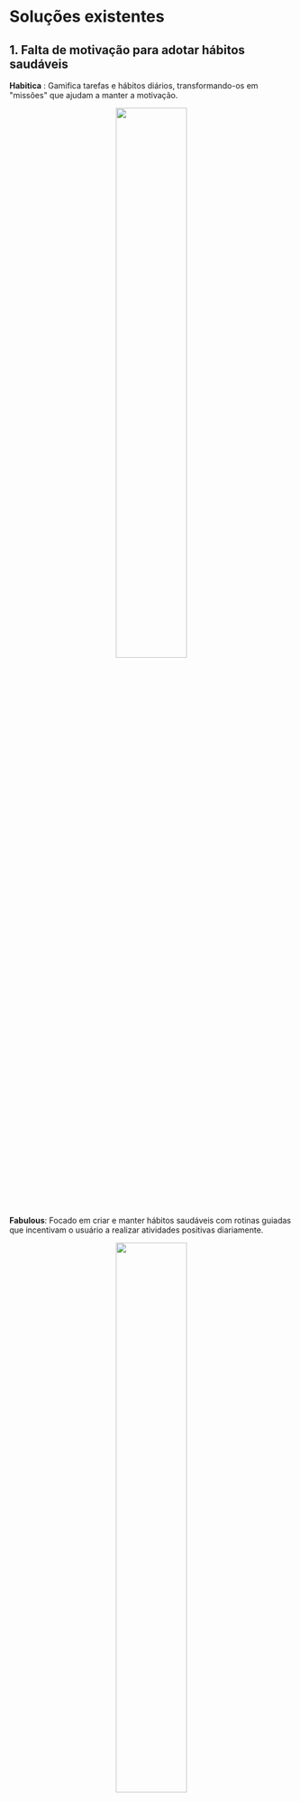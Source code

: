 <h1>Soluções existentes</h1>

<h2>1. Falta de motivação para adotar hábitos saudáveis</h2>
<p></p>
<b>Habitica</b> : Gamifica tarefas e hábitos diários, transformando-os em "missões" que ajudam a
manter a motivação.
<p align="center"><img src="https://ogamify.com/wp-content/uploads/2023/02/67ee52ec-e96b-46fa-be36-6287430d0413.png" style="width:50%"/></p>

<p></p>
<b>Fabulous</b>: Focado em criar e manter hábitos saudáveis com rotinas guiadas que incentivam
o usuário a realizar atividades positivas diariamente.
<p></p>

<p align="center"><img src="https://cdn.prod.website-files.com/5df2fc73be804b4cb0841440/64e5d0b7f080ac277f8eff6f_Fabulous-App-Reviews-2022-Image-of-the-four-main-screens-of-the-Fabulous-App.png" style="width:50%"/></p>

<h2>2. Dificuldade em manter uma rotina saudável</h2>
<b>MyFitnessPal</b>: Ajuda a monitorar alimentação e atividade física, fornecendo dados sobre as
metas diárias.
<p></p>
<p align="center"><img src="https://strapi.autentika.com/uploads/065uai_C_Apa_X7s_Vv_WBH_2jmt_J_20_828032ff3d.webp" style="width:50%"/></p>

<b>Strava</b>: Para atividades físicas, incentiva a rotina com desafios, permitindo registrar e
acompanhar progresso.
<p></p>
<p align="center"><img src="hhttps://i0.wp.com/bikeaospedacos.com.br/wp-content/uploads/2020/03/strava-agora-permite-editar-rotas-no-aplicativo-movel-1.jpg?resize=930%2C450&ssl=1" style="width:50%"/></p>

<h2>3. Sentimento de solidão e falta de apoio emocional</h2>
<p></p>
<b>Cups</b>: Oferece suporte emocional gratuito, conectando pessoas a ouvintes voluntários
para conversar anonimamente.
<p></p>
<p align="center"><img src="https://cdn.prod.website-files.com/64d4ce10600bd67e51c42838/66f13ef5ed678bdd51dd9f81_66f13ef157b64bcb4bd53075_highlighted_image.webp" style="width:50%"/></p>
<b>Replika</b>: Chatbot de inteligência artificial que simula uma conversa amigável e fornece apoio
emocional básico.
<p></p>
<p align="center"><img src="https://d24ovhgu8s7341.cloudfront.net/uploads/editor/posts/2304/optimized_Screen%20Shot%202022-09-15%20at%202.03.08%20PM.png" style="width:50%"/></p>
<h2>4. Baixa autoestima e falta de sensação de realização</h2>
<p></p>
<b>Jour</b>: Diário guiado para ajudar no autoconhecimento e para refletir sobre conquistas,
fortalecendo a autoestima.
<p></p>
<p align="center"><img src="https://miro.medium.com/v2/resize:fit:1100/format:webp/1*RmK68zU7MWYk44AgdFvVRw.png" style="width:50%"/></p>
<b>ThinkUp</b>: Ajuda na criação de afirmações positivas personalizadas para promover
autoestima e mentalidade positiva.
<p></p>
<p align="center"><img src="https://onemindpsyberguide.org/guide/files/wp-content/uploads/2020/05/thinkuppostitiveaffirmationsscreenshots-1024x540.jpg" style="width:50%"/></p>

<h2>5. Dificuldade em gerenciar o estresse e a ansiedade</h2>
<p></p>
<b>Headspace</b>: Oferece meditações guiadas e exercícios de respiração focados no
gerenciamento do estresse e da ansiedade.
autoestima e mentalidade positiva.
<p></p>
<p align="center"><img src="https://cdn.prod.website-files.com/638d0fc22e5f78072469bd9c/6687c54ac341d9b5f663d04f_Headspace%20app.webp" style="width:50%"/></p>
<b>Calm</b>: Outro aplicativo de meditação que também inclui músicas relaxantes e histórias para dormir
<p></p>
<p align="center"><img src="https://genyo.com.br/wp-content/uploads/2022/09/saude-mental-2.jpg" style="width:50%"/></p>

<h2>6. Falta de acompanhamento e feedback positivo</h2>
<p></p>
<b>Fitbit(com dispositivo associado)</b>: Oferece monitoramento em tempo real e envia lembretes e feedbacks positivos para incentivar a continuidade.
<p></p>
<p align="center"><img src="https://t2.tudocdn.net/678089?w=660&h=275" style="width:50%"/></p>

<b>Coach.me</b>: Oferece acompanhamento de metas pessoais com feedback, onde usuários
podem interagir e ganhar incentivo dos coachs e da comunidade.
<p></p>
<p align="center"><img src="https://cdn.idropnews.com/wp-content/uploads/2022/01/07085736/Coach.me-app-for-iPhone.jpg" style="width:50%"/></p>
